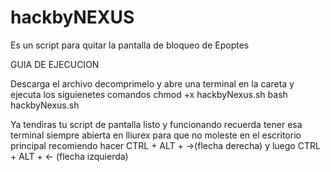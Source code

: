 # hackbyNEXUS
Es un script para quitar la pantalla de bloqueo de Epoptes

GUIA DE EJECUCION

Descarga el archivo decomprimelo y abre una terminal en la careta y ejecuta los siguienetes comandos 
chmod +x hackbyNexus.sh
bash hackbyNexus.sh

Ya tendiras tu script de pantalla listo y funcionando recuerda tener esa terminal siempre abierta en lliurex para que no moleste en el escritorio principal recomiendo hacer CTRL + ALT + →(flecha derecha) y luego CTRL + ALT + ← (flecha izquierda)